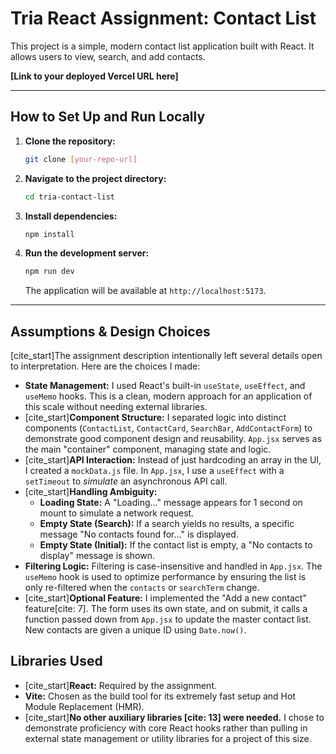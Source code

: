 # Tria React Assignment: Contact List

This project is a simple, modern contact list application built with React. It allows users to view, search, and add contacts.

**[Link to your deployed Vercel URL here]**

---

## How to Set Up and Run Locally

1.  **Clone the repository:**
    ```bash
    git clone [your-repo-url]
    ```
2.  **Navigate to the project directory:**
    ```bash
    cd tria-contact-list
    ```
3.  **Install dependencies:**
    ```bash
    npm install
    ```
4.  **Run the development server:**
    ```bash
    npm run dev
    ```
    The application will be available at `http://localhost:5173`.

---

## Assumptions & Design Choices

[cite_start]The assignment description intentionally left several details open to interpretation. Here are the choices I made:

* **State Management:** I used React's built-in `useState`, `useEffect`, and `useMemo` hooks. This is a clean, modern approach for an application of this scale without needing external libraries.
* [cite_start]**Component Structure:** I separated logic into distinct components (`ContactList`, `ContactCard`, `SearchBar`, `AddContactForm`) to demonstrate good component design  and reusability. `App.jsx` serves as the main "container" component, managing state and logic.
* [cite_start]**API Interaction:** Instead of just hardcoding an array in the UI, I created a `mockData.js` file. In `App.jsx`, I use a `useEffect` with a `setTimeout` to *simulate* an asynchronous API call.
* [cite_start]**Handling Ambiguity:**
    * **Loading State:** A "Loading..." message appears for 1 second on mount to simulate a network request.
    * **Empty State (Search):** If a search yields no results, a specific message "No contacts found for..." is displayed.
    * **Empty State (Initial):** If the contact list is empty, a "No contacts to display" message is shown.
* **Filtering Logic:** Filtering is case-insensitive and handled in `App.jsx`. The `useMemo` hook is used to optimize performance by ensuring the list is only re-filtered when the `contacts` or `searchTerm` change.
* [cite_start]**Optional Feature:** I implemented the "Add a new contact" feature[cite: 7]. The form uses its own state, and on submit, it calls a function passed down from `App.jsx` to update the master contact list. New contacts are given a unique ID using `Date.now()`.

## Libraries Used

* [cite_start]**React:** Required by the assignment.
* **Vite:** Chosen as the build tool for its extremely fast setup and Hot Module Replacement (HMR).
* [cite_start]**No other auxiliary libraries [cite: 13] were needed.** I chose to demonstrate proficiency with core React hooks rather than pulling in external state management or utility libraries for a project of this size.